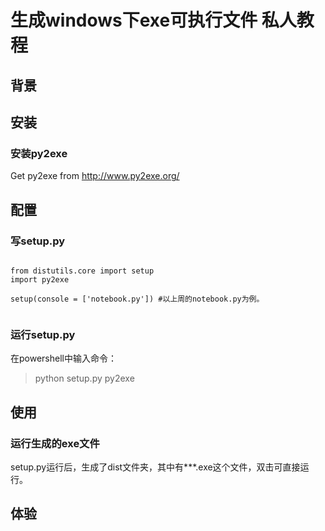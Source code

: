 # 生成windows下exe可执行文件 私人教程

## 背景

## 安装
### 安装py2exe  
Get py2exe from http://www.py2exe.org/

## 配置
### 写setup.py  
<pre><code>
from distutils.core import setup
import py2exe

setup(console = ['notebook.py']) #以上周的notebook.py为例。

</pre></code>

### 运行setup.py
在powershell中输入命令：  
> python setup.py py2exe

## 使用

### 运行生成的exe文件  
setup.py运行后，生成了dist文件夹，其中有***.exe这个文件，双击可直接运行。

## 体验


